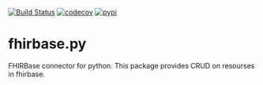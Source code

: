 [![Build Status](https://travis-ci.org/HealthSamurai/fhirbase.py.svg?branch=master)](https://travis-ci.org/HealthSamurai/fhirbase.py)
[![codecov](https://codecov.io/gh/HealthSamurai/fhirbase.py/branch/master/graph/badge.svg)](https://codecov.io/gh/HealthSamurai/fhirbase.py)
[![pypi](https://img.shields.io/pypi/v/fhirbase.svg)](https://pypi.python.org/pypi/fhirbase)

# fhirbase.py
FHIRBase connector for python.
This package provides CRUD on resourses in fhirbase.
